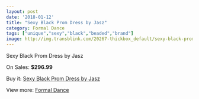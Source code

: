 ```yaml
---
layout: post
date: '2018-01-12'
title: "Sexy Black Prom Dress by Jasz"
category: Formal Dance
tags: ["unique","sexy","black","beaded","brand"]
image: http://img.transblink.com/20267-thickbox_default/sexy-black-prom-dress-by-jasz.jpg
---
```

Sexy Black Prom Dress by Jasz

On Sales: **$296.99**
<a href="https://www.transblink.com/en/formal-dance/6393-sexy-black-prom-dress-by-jasz.html"><amp-img layout="responsive" width="600" height="600" src="//img.transblink.com/20267-thickbox_default/sexy-black-prom-dress-by-jasz.jpg" alt="Sexy Black Prom Dress by Jasz 0" /></a>
<a href="https://www.transblink.com/en/formal-dance/6393-sexy-black-prom-dress-by-jasz.html"><amp-img layout="responsive" width="600" height="600" src="//img.transblink.com/20270-thickbox_default/sexy-black-prom-dress-by-jasz.jpg" alt="Sexy Black Prom Dress by Jasz 1" /></a>
<a href="https://www.transblink.com/en/formal-dance/6393-sexy-black-prom-dress-by-jasz.html"><amp-img layout="responsive" width="600" height="600" src="//img.transblink.com/20269-thickbox_default/sexy-black-prom-dress-by-jasz.jpg" alt="Sexy Black Prom Dress by Jasz 2" /></a>
<a href="https://www.transblink.com/en/formal-dance/6393-sexy-black-prom-dress-by-jasz.html"><amp-img layout="responsive" width="600" height="600" src="//img.transblink.com/20268-thickbox_default/sexy-black-prom-dress-by-jasz.jpg" alt="Sexy Black Prom Dress by Jasz 3" /></a>

Buy it: [Sexy Black Prom Dress by Jasz](https://www.transblink.com/en/formal-dance/6393-sexy-black-prom-dress-by-jasz.html "Sexy Black Prom Dress by Jasz")

View more: [Formal Dance](https://www.transblink.com/en/6-formal-dance "Formal Dance")
